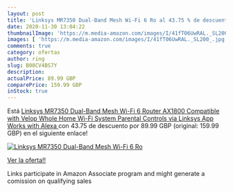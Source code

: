 ```yaml
---
layout: post
title: 'Linksys MR7350 Dual-Band Mesh Wi-Fi 6 Ro al 43.75 % de descuento'
date: 2020-11-30 13:04:22
thumbnailImage: 'https://m.media-amazon.com/images/I/41fT06UwRAL._SL200_.jpg'
images: [ 'https://m.media-amazon.com/images/I/41fT06UwRAL._SL200_.jpg' ]
comments: true
category: ofertas
author: ring
slug: B08CV4BS7Y
description:
actualPrice: 89.99 GBP
comparePrice: 159.99 GBP
inStock: true
---
```


Está [Linksys MR7350 Dual-Band Mesh Wi-Fi 6 Router  AX1800  Compatible with Velop Whole Home Wi-Fi System  Parental Controls via Linksys App  Works with Alexa ](https://www.amazon.co.uk/dp/B08CV4BS7Y/?tag=tolees0a-21) con 43.75 de descuento por 89.99 GBP (original: 159.99 GBP) en el siguiente enlace!

[![Linksys MR7350 Dual-Band Mesh Wi-Fi 6 Ro](https://m.media-amazon.com/images/I/41fT06UwRAL._SL200_.jpg)](https://www.amazon.co.uk/dp/B08CV4BS7Y/?tag=tolees0a-21)

[Ver la oferta!!](https://www.amazon.co.uk/dp/B08CV4BS7Y/?tag=tolees0a-21)

Links participate in Amazon Associate program and might generate a comission on qualifying sales


